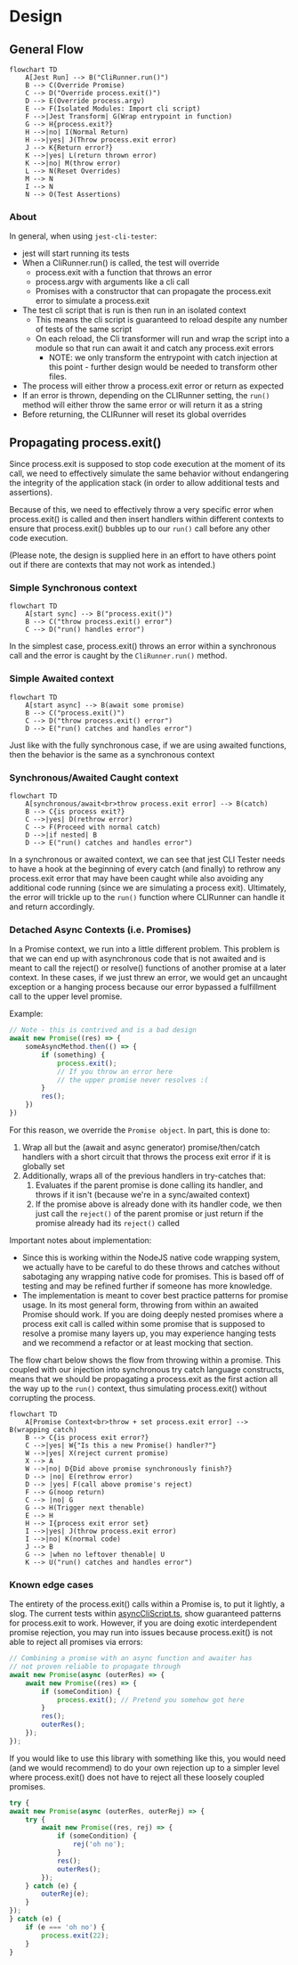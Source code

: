 # Design

## General Flow

```mermaid
flowchart TD
    A[Jest Run] --> B("CliRunner.run()")
    B --> C(Override Promise)
    C --> D("Override process.exit()")
    D --> E(Override process.argv)
    E --> F(Isolated Modules: Import cli script)
    F -->|Jest Transform| G(Wrap entrypoint in function)
    G --> H{process.exit?}
    H -->|no| I(Normal Return)
    H -->|yes| J(Throw process.exit error)
    J --> K{Return error?}
    K -->|yes| L(return thrown error)
    K -->|no| M(throw error)
    L --> N(Reset Overrides)
    M --> N
    I --> N
    N --> O(Test Assertions)
```

### About

In general, when using `jest-cli-tester`:

* jest will start running its tests
* When a CliRunner.run() is called, the test will override
    * process.exit with a function that throws an error
    * process.argv with arguments like a cli call
    * Promises with a constructor that can propagate the process.exit error to simulate a process.exit
* The test cli script that is run is then run in an isolated context
  * This means the cli script is guaranteed to reload despite any number of tests of the same script
  * On each reload, the Cli transformer will run and wrap the script into a module so that run can await it and catch any process.exit errors
    * NOTE: we only transform the entrypoint with catch injection at this point - further design would be needed to transform other files.
* The process will either throw a process.exit error or return as expected
* If an error is thrown, depending on the CLIRunner setting, the `run()` method will either throw the same error or will return it as a string
* Before returning, the CLIRunner will reset its global overrides

## Propagating process.exit()

Since process.exit is supposed to stop code execution at the moment of
its call, we need to effectively simulate the same behavior without 
endangering the integrity of the application stack (in order to allow
additional tests and assertions).

Because of this, we need to effectively throw a very specific error
when process.exit() is called and then insert handlers within different
contexts to ensure that process.exit() bubbles up to our `run()` call
before any other code execution.

(Please note, the design is supplied here in an effort to have others
point out if there are contexts that may not work as intended.)

### Simple Synchronous context

```mermaid
flowchart TD
    A[start sync] --> B("process.exit()")
    B --> C("throw process.exit() error")
    C --> D("run() handles error")
```
In the simplest case, process.exit() throws an error within a synchronous call and the error is caught by the `CliRunner.run()` method.

### Simple Awaited context

```mermaid
flowchart TD
    A[start async] --> B(await some promise)
    B --> C("process.exit()")
    C --> D("throw process.exit() error")
    D --> E("run() catches and handles error")
```

Just like with the fully synchronous case, if we are using awaited functions, then the behavior is the same as a synchronous context

### Synchronous/Awaited Caught context

```mermaid
flowchart TD
    A[synchronous/await<br>throw process.exit error] --> B(catch)
    B --> C{is process exit?}
    C -->|yes| D(rethrow error)
    C --> F(Proceed with normal catch) 
    D -->|if nested| B
    D --> E("run() catches and handles error")
```

In a synchronous or awaited context, we can see that jest CLI Tester needs to have a hook at the beginning of every catch (and finally) to rethrow any 
process.exit error that may have been caught while also avoiding any additional code running (since we are simulating a process exit).
Ultimately, the error will trickle up to the `run()` function where CLIRunner can handle it and return accordingly.

### Detached Async Contexts (i.e. Promises)

In a Promise context, we run into a little different problem.  This problem is that we can end up with asynchronous code that
is not awaited and is meant to call the reject() or resolve() functions of another promise at a later context.  In these cases, if we just threw
an error, we would get an uncaught exception or a hanging process because our error bypassed a fulfillment call to the upper level
promise.

Example:

```typescript
// Note - this is contrived and is a bad design
await new Promise((res) => {
    someAsyncMethod.then(() => {
        if (something) {
            process.exit();
            // If you throw an error here
            // the upper promise never resolves :(
        }
        res();
    })
})
```

For this reason, we override the `Promise object`.  In part, this is done to:

1. Wrap all but the (await and async generator) promise/then/catch handlers with a short circuit 
   that throws the process exit error if it is globally set
2. Additionally, wraps all of the previous handlers in try-catches that:
   1. Evaluates if the parent promise is done calling its handler, and throws if it isn't (because we're in a sync/awaited context)
   2. If the promise above is already done with its handler code, we then just call the `reject()` of the parent promise or just return if
   the promise already had its `reject()` called

Important notes about implementation:

* Since this is working within the NodeJS native code wrapping system, we actually have to be careful to do these throws and catches
  without sabotaging any wrapping native code for promises.  This is based off of testing and may be refined further if someone has more 
  knowledge.
* The implementation is meant to cover best practice patterns for promise usage. In its most general form, throwing from within an awaited
  Promise should work.  If you are doing deeply nested promises where a process exit call is called within some promise that is supposed to 
  resolve a promise many layers up, you may experience hanging tests and we recommend a refactor or at least mocking that section.

The flow chart below shows the flow from throwing within a promise.  This coupled with our injection into synchronous try catch language
constructs, means that we should be propagating a process.exit as the first action all the way up to the `run()` context, thus simulating
process.exit() without corrupting the process.

```mermaid
flowchart TD
    A[Promise Context<br>throw + set process.exit error] --> B(wrapping catch)
    B --> C{is process exit error?}
    C -->|yes| W{"Is this a new Promise() handler?"}
    W -->|yes| X(reject current promise)
    X --> A
    W -->|no| D{Did above promise synchronously finish?}
    D --> |no| E(rethrow error)
    D --> |yes| F(call above promise's reject)
    F --> G(noop return)
    C --> |no| G
    G --> H(Trigger next thenable)
    E --> H
    H --> I{process exit error set}
    I -->|yes| J(throw process.exit error)
    I -->|no| K(normal code)
    J --> B
    G --> |when no leftover thenable| U
    K --> U("run() catches and handles error")
```

### Known edge cases

The entirety of the process.exit() calls within a Promise is, to put it lightly, a slog.
The current tests within [asyncCliScript.ts](./src/tests/scripts/asyncCLIScript.ts), show guaranteed patterns for process.exit to work.  However, if you are doing exotic interdependent promise rejection, you may run into issues because process.exit() is not able
to reject all promises via errors:

```typescript
// Combining a promise with an async function and awaiter has 
// not proven reliable to propagate through
await new Promise(async (outerRes) => {
    await new Promise((res) => {
        if (someCondition) {
            process.exit(); // Pretend you somehow got here
        }
        res();
        outerRes();
    });
});
```

If you would like to use this library with something like this,
you would need (and we would recommend) to do your own rejection up 
to a simpler level where process.exit() does not have to reject all
these loosely coupled promises.

```typescript
try {
await new Promise(async (outerRes, outerRej) => {
    try {
        await new Promise((res, rej) => {
            if (someCondition) {
                rej('oh no');
            }
            res();
            outerRes();
        });
    } catch (e) {
        outerRej(e);
    }
});
} catch (e) {
    if (e === 'oh no') {
        process.exit(22);
    }
}

```